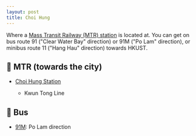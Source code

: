 ```yaml
---
layout: post
title: Choi Hung
---
```


Where a [Mass Transit Railway (MTR) station](https://en.wikipedia.org/wiki/Choi_Hung_station) is located at. You can get on bus route 91 ("Clear Water Bay" direction) or 91M ("Po Lam" direction), or minibus route 11 ("Hang Hau" direction) towards HKUST.

## 🚉 MTR (towards the city)

- [Choi Hung Station](https://en.wikipedia.org/wiki/Choi_Hung_station)

  - Kwun Tong Line

## 🚌 Bus

- [91M](https://search.kmb.hk/KMBWebSite/?action=routesearch&route=91M&lang=en): Po Lam direction